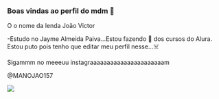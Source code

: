 ### Boas vindas ao perfil do mdm 🐐

O o nome da lenda João Victor

-Estudo no Jayme Almeida Paiva...Estou fazendo 💩 dos cursos do Alura.
Estou puto pois tenho que editar meu perfil nesse...☠️

Sigammm no meeeuu instagraaaaaaaaaaaaaaaaaaaaaam

@MANOJAO157


![](https://tenor.com/pt-BR/view/messi-goat-messi-thats-why-hes-the-goat-the-g-gif-27358979)

